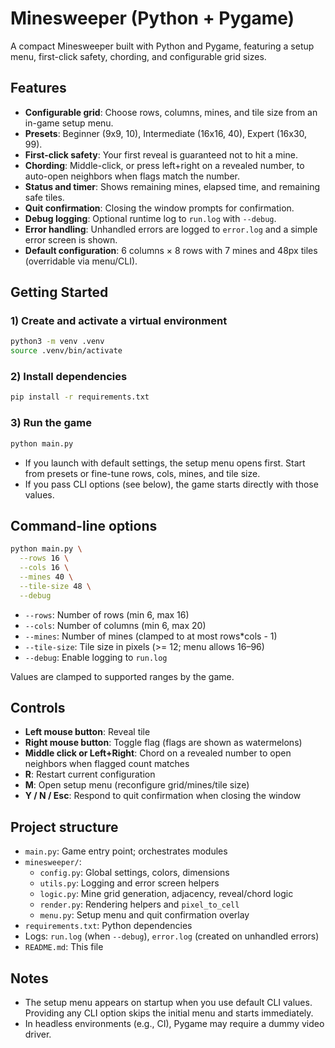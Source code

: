 # Minesweeper (Python + Pygame)

A compact Minesweeper built with Python and Pygame, featuring a setup menu, first-click safety, chording, and configurable grid sizes.

## Features

- **Configurable grid**: Choose rows, columns, mines, and tile size from an in-game setup menu.
- **Presets**: Beginner (9x9, 10), Intermediate (16x16, 40), Expert (16x30, 99).
- **First-click safety**: Your first reveal is guaranteed not to hit a mine.
- **Chording**: Middle-click, or press left+right on a revealed number, to auto-open neighbors when flags match the number.
- **Status and timer**: Shows remaining mines, elapsed time, and remaining safe tiles.
- **Quit confirmation**: Closing the window prompts for confirmation.
- **Debug logging**: Optional runtime log to `run.log` with `--debug`.
- **Error handling**: Unhandled errors are logged to `error.log` and a simple error screen is shown.
- **Default configuration**: 6 columns × 8 rows with 7 mines and 48px tiles (overridable via menu/CLI).

## Getting Started

### 1) Create and activate a virtual environment

```bash
python3 -m venv .venv
source .venv/bin/activate
```

### 2) Install dependencies

```bash
pip install -r requirements.txt
```

### 3) Run the game

```bash
python main.py
```

- If you launch with default settings, the setup menu opens first. Start from presets or fine-tune rows, cols, mines, and tile size.
- If you pass CLI options (see below), the game starts directly with those values.

## Command-line options

```bash
python main.py \
  --rows 16 \
  --cols 16 \
  --mines 40 \
  --tile-size 48 \
  --debug
```

- `--rows`: Number of rows (min 6, max 16)
- `--cols`: Number of columns (min 6, max 20)
- `--mines`: Number of mines (clamped to at most rows*cols - 1)
- `--tile-size`: Tile size in pixels (>= 12; menu allows 16–96)
- `--debug`: Enable logging to `run.log`

Values are clamped to supported ranges by the game.

## Controls

- **Left mouse button**: Reveal tile
- **Right mouse button**: Toggle flag (flags are shown as watermelons)
- **Middle click or Left+Right**: Chord on a revealed number to open neighbors when flagged count matches
- **R**: Restart current configuration
- **M**: Open setup menu (reconfigure grid/mines/tile size)
- **Y / N / Esc**: Respond to quit confirmation when closing the window

## Project structure

- `main.py`: Game entry point; orchestrates modules
- `minesweeper/`:
  - `config.py`: Global settings, colors, dimensions
  - `utils.py`: Logging and error screen helpers
  - `logic.py`: Mine grid generation, adjacency, reveal/chord logic
  - `render.py`: Rendering helpers and `pixel_to_cell`
  - `menu.py`: Setup menu and quit confirmation overlay
- `requirements.txt`: Python dependencies
- Logs: `run.log` (when `--debug`), `error.log` (created on unhandled errors)
- `README.md`: This file

## Notes

- The setup menu appears on startup when you use default CLI values. Providing any CLI option skips the initial menu and starts immediately.
- In headless environments (e.g., CI), Pygame may require a dummy video driver.
